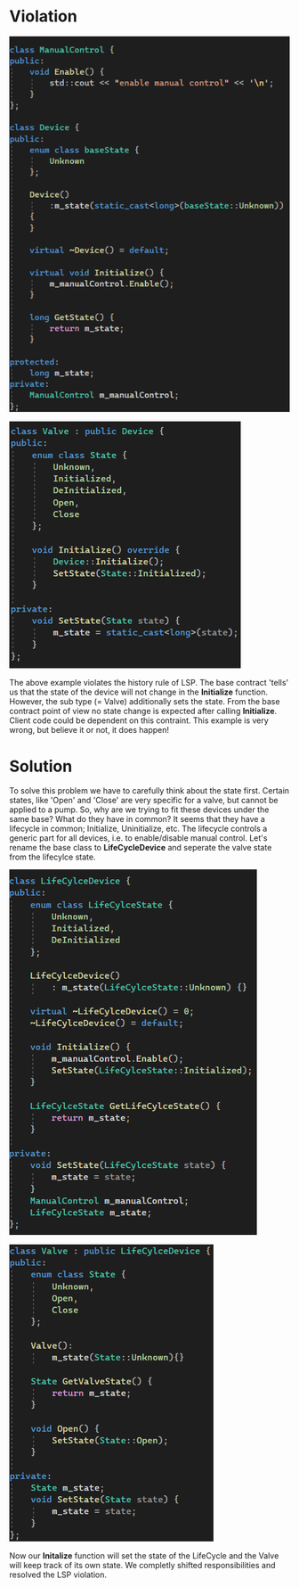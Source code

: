 # Violation

![Base](https://github.com/NiekBeijloos/SOLID/blob/master/3.%20Liskov%20Substitution%20Principle/Examples/History%20rule/Violation/Base.png?raw=true)

![Derived](https://github.com/NiekBeijloos/SOLID/blob/master/3.%20Liskov%20Substitution%20Principle/Examples/History%20rule/Violation/Derived.png?raw=true)

The above example violates the history rule of LSP. The base contract 'tells' us that the state of the device will not change in the **Initialize** function. However, the sub type (= Valve) additionally sets the state. From the base contract point of view no state change is expected after calling **Initialize**. Client code could be dependent on this contraint. This example is very wrong, but believe it or not, it does happen!


# Solution

To solve this problem we have to carefully think about the state first. Certain states, like 'Open' and 'Close' are very specific for a valve, but cannot be applied to a pump. So, why are we trying to fit these devices under the same base? What do they have in common? It seems that they have a lifecycle in common; Initialize, Uninitialize, etc. The lifecycle controls a generic part for all devices, i.e. to enable/disable manual control. Let's rename the base class to **LifeCycleDevice** and seperate the valve state from the lifecylce state.

![Base](https://github.com/NiekBeijloos/SOLID/blob/master/3.%20Liskov%20Substitution%20Principle/Examples/History%20rule/Solution/Base.png?raw=true)

![Derived](https://github.com/NiekBeijloos/SOLID/blob/master/3.%20Liskov%20Substitution%20Principle/Examples/History%20rule/Solution/Derived.png?raw=true)

Now our **Initalize** function will set the state of the LifeCycle and the Valve will keep track of its own state. We completly shifted responsibilities and resolved the LSP violation.
